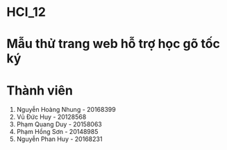 # HCI_12
# Mẫu thử trang web hỗ trợ học gõ tốc ký
# Thành viên 
1. Nguyễn Hoàng Nhung - 20168399
2. Vũ Đức Huy - 20128568
3. Phạm Quang Duy - 20158063
4. Phạm Hồng Sơn - 20148985
5. Nguyễn Phan Huy - 20168231
